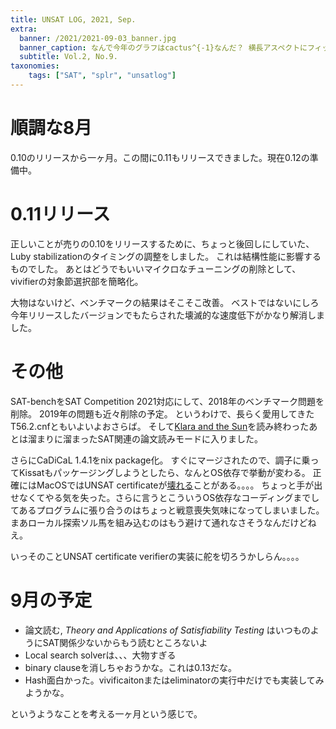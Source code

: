 ```yaml
---
title: UNSAT LOG, 2021, Sep.
extra:
  banner: /2021/2021-09-03_banner.jpg
  banner_caption: なんで今年のグラフはcactus^{-1}なんだ？ 横長アスペクトにフィットするから、だろうか。
  subtitle: Vol.2, No.9.
taxonomies:
    tags: ["SAT", "splr", "unsatlog"]
---
```

# 順調な8月

0.10のリリースから一ヶ月。この間に0.11もリリースできました。現在0.12の準備中。

# 0.11リリース

正しいことが売りの0.10をリリースするために、ちょっと後回しにしていた、Luby stabilizationのタイミングの調整をしました。
これは結構性能に影響するものでした。
あとはどうでもいいマイクロなチューニングの削除として、vivifierの対象節選択部を簡略化。

大物はないけど、ベンチマークの結果はそこそこ改善。
ベストではないにしろ今年リリースしたバージョンでもたらされた壊滅的な速度低下がかなり解消しました。

# その他

SAT-benchをSAT Competition 2021対応にして、2018年のベンチマーク問題を削除。
2019年の問題も近々削除の予定。
というわけで、長らく愛用してきたT56.2.cnfともいよいよおさらば。
そして[Klara and the Sun](/2021/2021-09-XX-KlaraAndTheSun)を読み終わったあとは溜まりに溜まったSAT関連の論文読みモードに入りました。

さらにCaDiCaL 1.4.1をnix package化。
すぐにマージされたので、調子に乗ってKissatもパッケージングしようとしたら、なんとOS依存で挙動が変わる。
正確にはMacOSではUNSAT certificateが[壊れる](2021/2021-08-31-kissat-on-macos)ことがある。。。。
ちょっと手が出せなくてやる気を失った。さらに言うとこういうOS依存なコーディングまでしてあるプログラムに張り合うのはちょっと戦意喪失気味になってしまいました。
まあローカル探索ソル馬を組み込むのはもう避けて通れなさそうなんだけどねえ。

いっそのことUNSAT certificate verifierの実装に舵を切ろうかしらん。。。。

# 9月の予定

- 論文読む, *Theory and Applications of Satisfiability Testing* はいつものようにSAT関係少ないからもう読むところないよ
- Local search solverは、、、大物すぎる
- binary clauseを消しちゃおうかな。これは0.13だな。
- Hash面白かった。vivificaitonまたはeliminatorの実行中だけでも実装してみようかな。

というようなことを考える一ヶ月という感じで。

